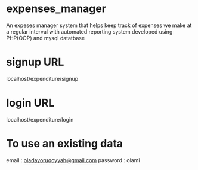 # expenses_manager
An expeses manager system that helps keep track of expenses we make at a regular interval with automated reporting system developed using PHP(OOP) and mysql datatbase
# signup URL
localhost/expenditure/signup
# login URL
localhost/expenditure/login
# To use an existing data
email : oladayoruqoyyah@gmail.com
password : olami

